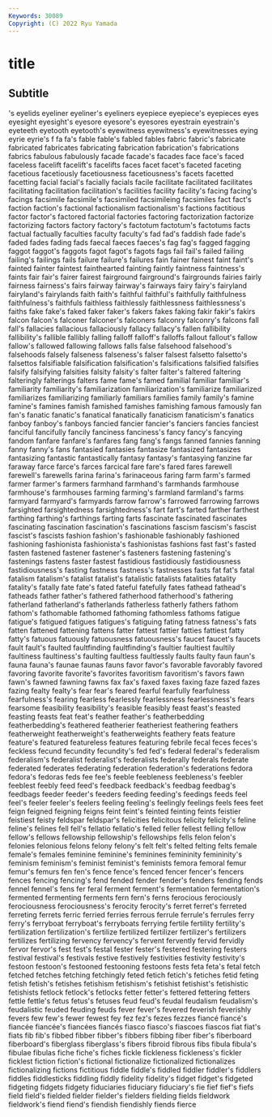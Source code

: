 ```yaml
---
Keywords: 30089
Copyright: (C) 2022 Ryu Yamada
---
```



# title

## Subtitle
's eyelids eyeliner eyeliner's eyeliners
eyepiece eyepiece's eyepieces eyes eyesight eyesight's eyesore eyesore's eyesores eyestrain
eyestrain's eyeteeth eyetooth eyetooth's eyewitness eyewitness's eyewitnesses eying eyrie eyrie's
f fa fa's fable fable's fabled fables fabric fabric's fabricate
fabricated fabricates fabricating fabrication fabrication's fabrications fabrics fabulous fabulously facade
facade's facades face face's faced faceless facelift facelift's facelifts faces
facet facet's faceted faceting facetious facetiously facetiousness facetiousness's facets facetted
facetting facial facial's facially facials facile facilitate facilitated facilitates facilitating
facilitation facilitation's facilities facility facility's facing facing's facings facsimile facsimile's
facsimiled facsimileing facsimiles fact fact's faction faction's factional factionalism factionalism's
factions factitious factor factor's factored factorial factories factoring factorization factorize
factorizing factors factory factory's factotum factotum's factotums facts factual factually
faculties faculty faculty's fad fad's faddish fade fade's faded fades
fading fads faecal faeces faeces's fag fag's fagged fagging faggot
faggot's faggots fagot fagot's fagots fags fail fail's failed failing
failing's failings fails failure failure's failures fain fainer fainest faint
faint's fainted fainter faintest fainthearted fainting faintly faintness faintness's faints
fair fair's fairer fairest fairground fairground's fairgrounds fairies fairly fairness
fairness's fairs fairway fairway's fairways fairy fairy's fairyland fairyland's fairylands
faith faith's faithful faithful's faithfully faithfulness faithfulness's faithfuls faithless faithlessly
faithlessness faithlessness's faiths fake fake's faked faker faker's fakers fakes
faking fakir fakir's fakirs falcon falcon's falconer falconer's falconers falconry
falconry's falcons fall fall's fallacies fallacious fallaciously fallacy fallacy's fallen
fallibility fallibility's fallible fallibly falling falloff falloff's falloffs fallout fallout's
fallow fallow's fallowed fallowing fallows falls false falsehood falsehood's falsehoods
falsely falseness falseness's falser falsest falsetto falsetto's falsettos falsifiable falsification
falsification's falsifications falsified falsifies falsify falsifying falsities falsity falsity's falter
falter's faltered faltering falteringly falterings falters fame fame's famed familial
familiar familiar's familiarity familiarity's familiarization familiarization's familiarize familiarized familiarizes familiarizing
familiarly familiars families family family's famine famine's famines famish famished
famishes famishing famous famously fan fan's fanatic fanatic's fanatical fanatically
fanaticism fanaticism's fanatics fanboy fanboy's fanboys fancied fancier fancier's fanciers
fancies fanciest fanciful fancifully fancily fanciness fanciness's fancy fancy's fancying
fandom fanfare fanfare's fanfares fang fang's fangs fanned fannies fanning
fanny fanny's fans fantasied fantasies fantasize fantasized fantasizes fantasizing fantastic
fantastically fantasy fantasy's fantasying fanzine far faraway farce farce's farces
farcical fare fare's fared fares farewell farewell's farewells farina farina's
farinaceous faring farm farm's farmed farmer farmer's farmers farmhand farmhand's
farmhands farmhouse farmhouse's farmhouses farming farming's farmland farmland's farms farmyard
farmyard's farmyards farrow farrow's farrowed farrowing farrows farsighted farsightedness farsightedness's
fart fart's farted farther farthest farthing farthing's farthings farting farts
fascinate fascinated fascinates fascinating fascination fascination's fascinations fascism fascism's fascist
fascist's fascists fashion fashion's fashionable fashionably fashioned fashioning fashionista fashionista's
fashionistas fashions fast fast's fasted fasten fastened fastener fastener's fasteners
fastening fastening's fastenings fastens faster fastest fastidious fastidiously fastidiousness fastidiousness's
fasting fastness fastness's fastnesses fasts fat fat's fatal fatalism fatalism's
fatalist fatalist's fatalistic fatalists fatalities fatality fatality's fatally fate fate's
fated fateful fatefully fates fathead fathead's fatheads father father's fathered
fatherhood fatherhood's fathering fatherland fatherland's fatherlands fatherless fatherly fathers fathom
fathom's fathomable fathomed fathoming fathomless fathoms fatigue fatigue's fatigued fatigues
fatigues's fatiguing fating fatness fatness's fats fatten fattened fattening fattens
fatter fattest fattier fatties fattiest fatty fatty's fatuous fatuously fatuousness
fatuousness's faucet faucet's faucets fault fault's faulted faultfinding faultfinding's faultier
faultiest faultily faultiness faultiness's faulting faultless faultlessly faults faulty faun
faun's fauna fauna's faunae faunas fauns favor favor's favorable favorably
favored favoring favorite favorite's favorites favoritism favoritism's favors fawn fawn's
fawned fawning fawns fax fax's faxed faxes faxing faze fazed
fazes fazing fealty fealty's fear fear's feared fearful fearfully fearfulness
fearfulness's fearing fearless fearlessly fearlessness fearlessness's fears fearsome feasibility feasibility's
feasible feasibly feast feast's feasted feasting feasts feat feat's feather
feather's featherbedding featherbedding's feathered featherier featheriest feathering feathers featherweight featherweight's
featherweights feathery feats feature feature's featured featureless features featuring febrile
fecal feces feces's feckless fecund fecundity fecundity's fed fed's federal
federal's federalism federalism's federalist federalist's federalists federally federals federate federated
federates federating federation federation's federations fedora fedora's fedoras feds fee
fee's feeble feebleness feebleness's feebler feeblest feebly feed feed's feedback
feedback's feedbag feedbag's feedbags feeder feeder's feeders feeding feeding's feedings
feeds feel feel's feeler feeler's feelers feeling feeling's feelingly feelings
feels fees feet feign feigned feigning feigns feint feint's feinted
feinting feints feistier feistiest feisty feldspar feldspar's felicities felicitous felicity
felicity's feline feline's felines fell fell's fellatio fellatio's felled feller
fellest felling fellow fellow's fellows fellowship fellowship's fellowships fells felon
felon's felonies felonious felons felony felony's felt felt's felted felting
felts female female's females feminine feminine's feminines femininity femininity's feminism
feminism's feminist feminist's feminists femora femoral femur femur's femurs fen
fen's fence fence's fenced fencer fencer's fencers fences fencing fencing's
fend fended fender fender's fenders fending fends fennel fennel's fens
fer feral ferment ferment's fermentation fermentation's fermented fermenting ferments fern
fern's ferns ferocious ferociously ferociousness ferociousness's ferocity ferocity's ferret ferret's
ferreted ferreting ferrets ferric ferried ferries ferrous ferrule ferrule's ferrules
ferry ferry's ferryboat ferryboat's ferryboats ferrying fertile fertility fertility's fertilization
fertilization's fertilize fertilized fertilizer fertilizer's fertilizers fertilizes fertilizing fervency fervency's
fervent fervently fervid fervidly fervor fervor's fest fest's festal fester
fester's festered festering festers festival festival's festivals festive festively festivities
festivity festivity's festoon festoon's festooned festooning festoons fests feta feta's
fetal fetch fetched fetches fetching fetchingly feted fetich fetich's fetiches
fetid feting fetish fetish's fetishes fetishism fetishism's fetishist fetishist's fetishistic
fetishists fetlock fetlock's fetlocks fetter fetter's fettered fettering fetters fettle
fettle's fetus fetus's fetuses feud feud's feudal feudalism feudalism's feudalistic
feuded feuding feuds fever fever's fevered feverish feverishly fevers few
few's fewer fewest fey fez fez's fezes fezzes fiancé fiancé's
fiancée fiancée's fiancées fiancés fiasco fiasco's fiascoes fiascos fiat fiat's
fiats fib fib's fibbed fibber fibber's fibbers fibbing fiber fiber's
fiberboard fiberboard's fiberglass fiberglass's fibers fibroid fibrous fibs fibula fibula's
fibulae fibulas fiche fiche's fiches fickle fickleness fickleness's fickler ficklest
fiction fiction's fictional fictionalize fictionalized fictionalizes fictionalizing fictions fictitious fiddle
fiddle's fiddled fiddler fiddler's fiddlers fiddles fiddlesticks fiddling fiddly fidelity
fidelity's fidget fidget's fidgeted fidgeting fidgets fidgety fiduciaries fiduciary fiduciary's
fie fief fief's fiefs field field's fielded fielder fielder's fielders
fielding fields fieldwork fieldwork's fiend fiend's fiendish fiendishly fiends fierce
